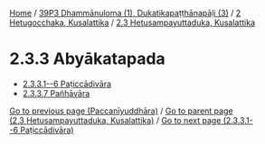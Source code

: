 
[Home](/) / [39P3 Dhammānuloma (1), Dukatikapaṭṭhānapāḷi (3)](../...md) / [2 Hetugocchaka, Kusalattika](...md) / [2.3 Hetusampayuttaduka, Kusalattika](../39P3/2/2.3.md)

# 2.3.3 Abyākatapada

* [2.3.3.1--6 Paṭiccādivāra](2.3.3/2.3.3.1--6.md)
* [2.3.3.7 Pañhāvāra](2.3.3/2.3.3.7.md)

[Go to previous page (Paccanīyuddhāra)](2.3.2/2.3.2.7/Paccaniyuddhara.md) / [Go to parent page (2.3 Hetusampayuttaduka, Kusalattika)](../39P3/2/2.3.md) / [Go to next page (2.3.3.1--6 Paṭiccādivāra)](2.3.3/2.3.3.1--6.md)


